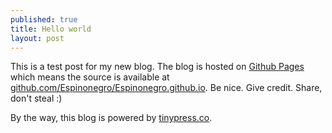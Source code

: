 ```yaml
---
published: true
title: Hello world
layout: post
---
```

This is a test post for my new blog. The blog is hosted on [Github Pages](http://pages.github.com/) which means the source is available at [github.com/Espinonegro/Espinonegro.github.io](http://github.com/Espinonegro/Espinonegro.github.io). Be nice. Give credit. Share, don't steal :)

By the way, this blog is powered by [tinypress.co](https://tinypress.co).